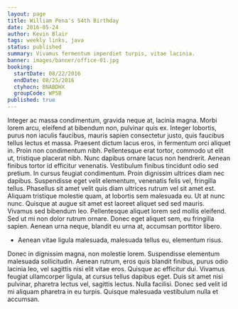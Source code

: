 ```yaml
---
layout: page
title: William Pena's 54th Birthday
date: 2016-05-24
author: Kevin Blair
tags: weekly links, java
status: published
summary: Vivamus fermentum imperdiet turpis, vitae lacinia.
banner: images/banner/office-01.jpg
booking:
  startDate: 08/22/2016
  endDate: 08/25/2016
  ctyhocn: BNABDHX
  groupCode: WP5B
published: true
---
```

Integer ac massa condimentum, gravida neque at, lacinia magna. Morbi lorem arcu, eleifend at bibendum non, pulvinar quis ex. Integer lobortis, purus non iaculis faucibus, mauris sapien consectetur justo, quis faucibus tellus lectus et massa. Praesent dictum lacus eros, in fermentum orci aliquet in. Proin non condimentum nibh. Pellentesque erat tortor, commodo ut elit ut, tristique placerat nibh. Nunc dapibus ornare lacus non hendrerit. Aenean finibus tortor id efficitur venenatis. Vestibulum finibus tincidunt odio sed pretium. In cursus feugiat condimentum. Proin dignissim ultrices diam nec dapibus. Suspendisse eget velit elementum, venenatis felis vel, fringilla tellus. Phasellus sit amet velit quis diam ultrices rutrum vel sit amet est. Aliquam tristique molestie quam, at lobortis sem malesuada eu.
Ut at nunc nunc. Quisque at augue sit amet est laoreet aliquet sed sed mauris. Vivamus sed bibendum leo. Pellentesque aliquet lorem sed mollis eleifend. Sed ut mi non dolor rutrum ornare. Donec eget aliquet sem, eu fringilla sapien. Aenean urna neque, blandit eu urna at, accumsan porttitor libero.

* Aenean vitae ligula malesuada, malesuada tellus eu, elementum risus.

Donec in dignissim magna, non molestie lorem. Suspendisse elementum malesuada sollicitudin. Aenean rutrum, eros quis blandit finibus, purus odio lacinia leo, vel sagittis nisi elit vitae eros. Quisque ac efficitur dui. Vivamus feugiat ullamcorper ligula, at cursus tellus dapibus eget. Duis sit amet nisi pulvinar, pharetra lectus vel, sagittis lectus. Nulla facilisi. Donec sed velit id mi aliquam pharetra in eu turpis. Quisque malesuada vestibulum nulla et accumsan.
